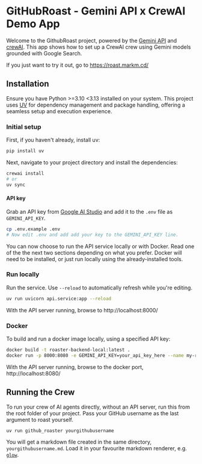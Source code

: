 # GitHubRoast - Gemini API x CrewAI Demo App

Welcome to the GithubRoast project, powered by the [Gemini API](https://ai.google.dev/gemini-api/) and [crewAI](https://crewai.com). This app shows how to set up a CrewAI crew using Gemini models grounded with Google Search.

If you just want to try it out, go to https://roast.markm.cd/

## Installation

Ensure you have Python >=3.10 <3.13 installed on your system. This project uses [UV](https://docs.astral.sh/uv/) for dependency management and package handling, offering a seamless setup and execution experience.

### Initial setup

First, if you haven't already, install uv:

```bash
pip install uv
```

Next, navigate to your project directory and install the dependencies:

```bash
crewai install
# or
uv sync
```

#### API key

Grab an API key from [Google AI Studio](https://aistudio.google.com/apikey) and
add it to the `.env` file as `GEMINI_API_KEY`.

```bash
cp .env.example .env
# Now edit .env and add add your key to the GEMINI_API_KEY line.
```

You can now choose to run the API service locally or with Docker. Read one of
the the next two sections depending on what you prefer. Docker will need to be
installed, or just run locally using the already-installed tools.

### Run locally

Run the service. Use `--reload` to automatically refresh while you're editing.

```bash
uv run uvicorn api.service:app --reload
```

With the API server running, browse to http://localhost:8000/

### Docker

To build and run a docker image locally, using a specified API key:

```bash
docker build -t roaster-backend-local:latest .
docker run -p 8000:8080 -e GEMINI_API_KEY=your_api_key_here --name my-roaster-app-local roaster-backend-local:latest
```

With the API server running, browse to the docker port, http://localhost:8080/

## Running the Crew

To run your crew of AI agents directly, without an API server, run this from the root folder of your project. Pass your GitHub username as the last argument to roast yourself.

```bash
uv run github_roaster yourgithubusername
```

You will get a markdown file created in the same directory, `yourgithubusername.md`. Load it in your favourite markdown renderer, e.g. [`glow`](https://github.com/charmbracelet/glow).

